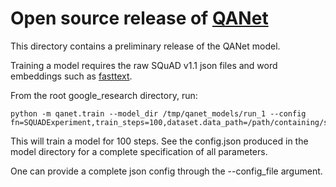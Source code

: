 # Open source release of [QANet](https://arxiv.org/abs/1804.09541)

This directory contains a preliminary release of the QANet model.

Training a model requires the raw SQuAD v1.1 json files and word embeddings
such as [fasttext](https://fasttext.cc/docs/en/english-vectors.html).


From the root google_research directory, run:
```
python -m qanet.train --model_dir /tmp/qanet_models/run_1 --config fn=SQUADExperiment,train_steps=100,dataset.data_path=/path/containing/squad_v1.1.json/and/fasttext/vocab.vec
```

This will train a model for 100 steps.  See the config.json produced in the
model directory for a complete specification of all parameters.

One can provide a complete json config through the --config_file argument.
